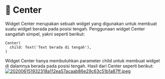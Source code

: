 # 📖 Center

Widget Center merupakan sebuah widget yang digunakan untuk membuat suatu widget berada pada posisi tengah. Penggunaan widget Center sangatlah simpel, yakni seperti berikut:

```
Center(
  child: Text('Text berada di tengah'),
)
```

Widget Center hanya membutuhkan parameter child untuk membuat widget di dalamnya berada pada posisi tengah. Hasil dari Center seperti berikut:\
[![202006151932318a112ea57acaab86e29c63c51b1a87ff.jpeg](https://d17ivq9b7rppb3.cloudfront.net/original/academy/202006151932318a112ea57acaab86e29c63c51b1a87ff.jpeg)](https://www.dicoding.com/academies/159/tutorials/8584#)
